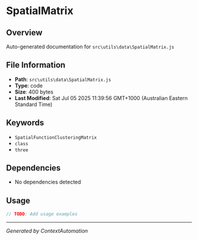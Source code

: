 # SpatialMatrix

## Overview
Auto-generated documentation for `src\utils\data\SpatialMatrix.js`

## File Information
- **Path**: `src\utils\data\SpatialMatrix.js`
- **Type**: code
- **Size**: 400 bytes
- **Last Modified**: Sat Jul 05 2025 11:39:56 GMT+1000 (Australian Eastern Standard Time)

## Keywords
- `SpatialFunctionClusteringMatrix`
- `class`
- `three`

## Dependencies
- No dependencies detected

## Usage
```javascript
// TODO: Add usage examples
```

---
*Generated by ContextAutomation*
